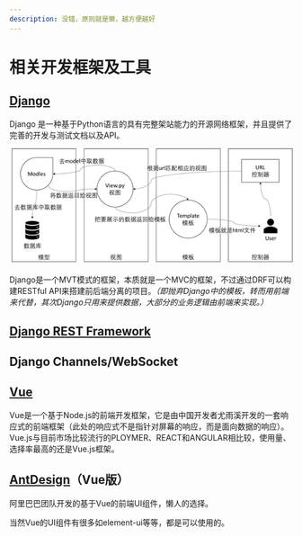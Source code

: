 ```yaml
---
description: 没错，原则就是懒，越方便越好
---
```


# 相关开发框架及工具

## [Django](https://www.djangoproject.com/)

Django 是一种基于Python语言的具有完整架站能力的开源网络框架，并且提供了完善的开发与测试文档以及API。

![Django&#x6D41;&#x7A0B;](../.gitbook/assets/image.png)

Django是一个MVT模式的框架，本质就是一个MVC的框架，不过通过DRF可以构建RESTful API来搭建前后端分离的项目。_（即抛弃Django中的模板，转而用前端来代替，其次Django只用来提供数据，大部分的业务逻辑由前端来实现。）_

## [Django REST Framework](https://www.django-rest-framework.org/)



## Django Channels/WebSocket



## [Vue](https://cn.vuejs.org/)

Vue是一个基于Node.js的前端开发框架，它是由中国开发者尤雨溪开发的一套响应式的前端框架（此处的响应式不是指针对屏幕的响应，而是面向数据的响应）。Vue.js与目前市场比较流行的PLOYMER、REACT和ANGULAR相比较，使用量、选择率最高的还是Vue.js框架。

## [AntDesign](https://vue.ant.design/)（Vue版）

阿里巴巴团队开发的基于Vue的前端UI组件，懒人的选择。

当然Vue的UI组件有很多如element-ui等等，都是可以使用的。

